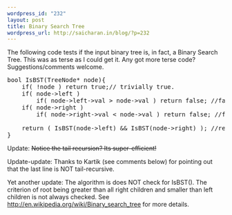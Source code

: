 ```yaml
--- 
wordpress_id: "232"
layout: post
title: Binary Search Tree
wordpress_url: http://saicharan.in/blog/?p=232
---
```

The following code tests if the input binary tree is, in fact, a Binary Search Tree. This was as terse as I could get it. Any got more terse code? Suggestions/comments welcome.


 <pre class="brush: cpp">bool IsBST(TreeNode* node){
	if( !node ) return true;// trivially true.
	if( node-&gt;left )
		if( node-&gt;left-&gt;val &gt; node-&gt;val ) return false; //fail early
	if( node-&gt;right )
		if( node-&gt;right-&gt;val &lt; node-&gt;val ) return false; //fail early

	return ( IsBST(node-&gt;left) &amp;&amp; IsBST(node-&gt;right) ); //recursively test subtrees
}</pre>


Update: <span style="text-decoration: line-through;"> Notice the tail recursion? Its super-efficient! </span>

Update-update: Thanks to Kartik (see comments below) for pointing out that the last line is NOT tail-recursive.

Yet another update: The algorithm is does NOT check for IsBST(). The criterion of root being greater than all right children and smaller than left children is not always checked. See <a href="http://en.wikipedia.org/wiki/Binary_search_tree">http://en.wikipedia.org/wiki/Binary_search_tree</a> for more details.
